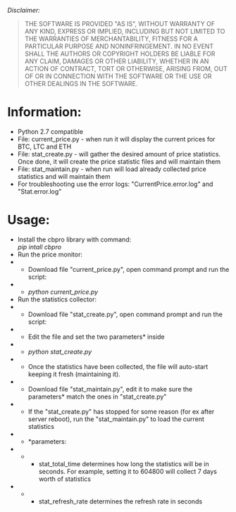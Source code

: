 <p><em>Disclaimer:</em></p>
<blockquote>
<p>THE SOFTWARE IS PROVIDED "AS IS", WITHOUT WARRANTY OF ANY KIND, EXPRESS OR
IMPLIED, INCLUDING BUT NOT LIMITED TO THE WARRANTIES OF MERCHANTABILITY, FITNESS
FOR A PARTICULAR PURPOSE AND NONINFRINGEMENT. IN NO EVENT SHALL THE AUTHORS OR
COPYRIGHT HOLDERS BE LIABLE FOR ANY CLAIM, DAMAGES OR OTHER LIABILITY, WHETHER
IN AN ACTION OF CONTRACT, TORT OR OTHERWISE, ARISING FROM, OUT OF OR IN
CONNECTION WITH THE SOFTWARE OR THE USE OR OTHER DEALINGS IN THE SOFTWARE.</p>
</blockquote>


# Information:
- Python 2.7 compatible
- File: current_price.py - when run it will display the current prices for BTC, LTC and ETH
- File: stat_create.py - will gather the desired amount of price statistics. Once done, it will create the price statistic files and will maintain them
- File: stat_maintain.py - when run will load already collected price statistics and will maintain them
- For troubleshooting use the error logs: "CurrentPrice.error.log" and "Stat.error.log"

# Usage:
- Install the cbpro library with command:<br>
<i>pip intall cbpro</i>
- Run the price monitor: 
- - Download file "current_price.py", open command prompt and run the script:
- - <i>python current_price.py</i>
- Run the statistics collector:
- - Download file "stat_create.py", open command prompt and run the script:
- - Edit the file and set the two parameters* inside
- - <i>python stat_create.py</i>
- - Once the statistics have been collected, the file will auto-start keeping it fresh (maintaining it). 
- - Download file "stat_maintain.py", edit it to make sure the parameters* match the ones in "stat_create.py"
- - If the "stat_create.py" has stopped for some reason (for ex after server reboot), run the "stat_maintain.py" to load the current statistics
- - *parameters:
- - - stat_total_time determines how long the statistics will be in seconds. For example, setting it to 604800 will collect 7 days worth of statistics
- - - stat_refresh_rate determines the refresh rate in seconds

